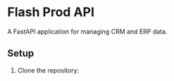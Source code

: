 # Flash Prod API

A FastAPI application for managing CRM and ERP data.

## Setup

1. Clone the repository: 